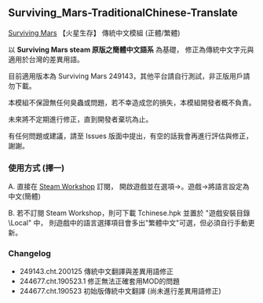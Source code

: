 ## Surviving_Mars-TraditionalChinese-Translate
 [Surviving Mars](https://store.steampowered.com/app/464920/Surviving_Mars/) 【火星生存】 傳統中文模組 (正體/繁體)

以 **Surviving Mars steam 原版之簡體中文語系** 為基礎，
修正為傳統中文字元與適用於台灣的差異用語。

目前適用版本為 Surviving Mars 249143，其他平台請自行測試，非正版用戶請勿下載。

本模組不保證無任何臭蟲或問題，若不幸造成您的損失，本模組開發者概不負責。

未來將不定期進行修正，直到開發者棄坑為止。

有任何問題或建議，請至 Issues 版面中提出，有空的話我會再進行評估與修正，謝謝。

### 使用方式 (擇一)

A. 直接在 [Steam Workshop](https://steamcommunity.com/sharedfiles/filedetails/?id=1749276214) 訂閱，
開啟遊戲並在選項->。遊戲->將語言設定為中文(簡體)

B. 若不訂閱 Steam Workshop，則可下載 Tchinese.hpk 並置於 "遊戲安裝目錄\Local\" 中，
則遊戲中的語言選擇項目會多出"繁體中文"可選，但必須自行手動更新。

### Changelog

* 249143.cht.200125 傳統中文翻譯與差異用語修正
* 244677.cht.190523.1 修正無法正確套用MOD的問題
* 244677.cht.190523 初始版傳統中文翻譯 (尚未進行差異用語修正)
